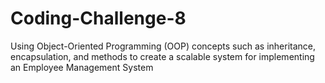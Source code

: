 # Coding-Challenge-8
Using Object-Oriented Programming (OOP) concepts such as inheritance, encapsulation, and methods to create a scalable system for implementing an Employee Management System
